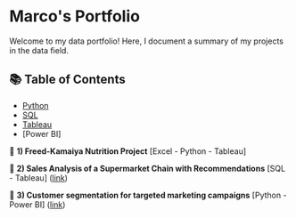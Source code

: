 # Marco's Portfolio

Welcome to my data portfolio! Here, I document a summary of my projects in the data field.

## 📚 Table of Contents
- [Python](#python)
- [SQL](#sql)
- [Tableau](#tableau)
- [Power BI]


🌾 **1) Freed-Kamaiya Nutrition Project** [Excel - Python - Tableau] 

💸 **2) Sales Analysis of a Supermarket Chain with Recommendations** [SQL - Tableau] ([link](https://public.tableau.com/views/SalesAnalysisofaSupermarketChainwithRecommendations/Categorieprofittiperdite?:language=it-IT&:sid=&:redirect=auth&:display_count=n&:origin=viz_share_link))

🔎 **3) Customer segmentation for targeted marketing campaigns** [Python - Power BI] ([link](https://colab.research.google.com/drive/1wPRLQ8oJrhcehfJj6IlLWmb0r0nzVlUd?usp=sharing))

